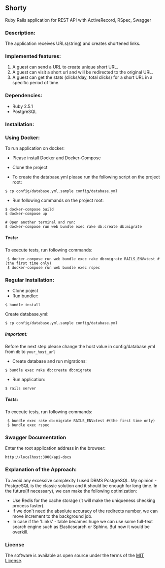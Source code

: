 ## Shorty
Ruby Rails application for REST API with ActiveRecord, RSpec, Swagger
### Description:
The application receives  URLs(string) and creates shortened links.

### Implemented features:
 1. A guest can send a URL to create unique short URL.
 2. A guest can visit a short url and will be redirected to the original URL.
 3. A guest can get the stats (clicks/day, total clicks) for a short URL in a specific period of
 time.
### Dependencies:
- Ruby 2.5.1
- PostgreSQL

### Installation:

###  Using Docker:
To run application on docker:

- Please install Docker and Docker-Compose
- Clone the project

- To create the database.yml please run  the following script on the project root:
```shell
$ cp config/database.yml.sample config/database.yml
```
- Run following commands on the project root:

```shell
$ docker-compose build
$ docker-compose up

# Open another terminal and run:
$ docker-compose run web bundle exec rake db:create db:migrate
```

##### Tests:

To execute tests, run following commands:
 
```shell
 $ docker-compose run web bundle exec rake db:migrate RAILS_ENV=test #(the first time only)
 $ docker-compose run web bundle exec rspec
```
### Regular Installation:
- Clone poject
- Run bundler:

 ```shell
 $ bundle install
 ```
Create database.yml:
```shell
$ cp config/database.yml.sample config/database.yml
```
##### Important: 
Before the next step please change the host value in config/database.yml from `db` to `your_host_url`
- Create database and run migrations:

 ```shell
 $ bundle exec rake db:create db:migrate
 ```
 
- Run application:

 ```shell
 $ rails server
 ```

##### Tests:

To execute tests, run following commands:
 
```shell
 $ bundle exec rake db:migrate RAILS_ENV=test #(the first time only)
 $ bundle exec rspec
```
### Swagger Documentation

Enter the root application address in the browser:

```shell
http://localhost:3000/api-docs
```

### Explanation of the Approach:
To avoid any excessive complexity I used DBMS PostgreSQL.
My opinion - PostgreSQL is the classic solution and it should be enough for long time.
In the future(if necessary), we can make the following optimization:
* Use Redis for the cache storage (it will make  the uniqueness checking process faster).
* If we don't need the absolute accuracy of the redirects number, we can move increment to the background job. 
* In case if the 'Links' - table becames huge we can use some full-text search engine such as Elasticsearch or Sphinx. 
But now it would be overkill.

### License

The software is available as open source under the terms of the [MIT License](http://opensource.org/licenses/MIT).